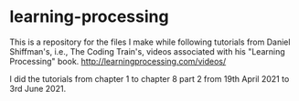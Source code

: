 # learning-processing
This is a repository for the files I make while following tutorials from Daniel Shiffman's, i.e., The Coding Train's, videos associated with his "Learning Processing" book. http://learningprocessing.com/videos/

I did the tutorials from chapter 1 to chapter 8 part 2 from 19th April 2021 to 3rd June 2021.
